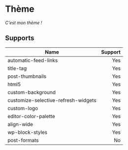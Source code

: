 # Thème

_C'est mon thème !_

## Supports

| Name                                | Support |
| ----------------------------------- | -------:|
| automatic-feed-links                | Yes     |
| title-tag                           | Yes     |
| post-thumbnails                     | Yes     |
| html5                               | Yes     |
| custom-background                   | Yes     |
| customize-selective-refresh-widgets | Yes     |
| custom-logo                         | Yes     |
| editor-color-palette                | Yes     |
| align-wide                          | Yes     |
| wp-block-styles                     | Yes     |
| post-formats                        | No      |

